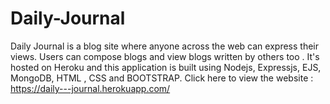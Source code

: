# Daily-Journal
Daily Journal is a blog site where anyone across the web can express their views.
Users can compose blogs and view blogs written by others too . It's hosted on Heroku and this application is built using Nodejs, Expressjs, EJS, MongoDB, HTML , CSS and BOOTSTRAP.
Click here to view the website : https://daily---journal.herokuapp.com/

